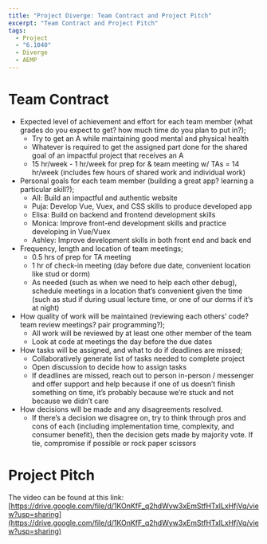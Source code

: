 ```yaml
---
title: "Project Diverge: Team Contract and Project Pitch"
excerpt: "Team Contract and Project Pitch"
tags:
  - Project
  - "6.1040"
  - Diverge
  - AEMP
---
```


# Team Contract

- Expected level of achievement and effort for each team member (what grades do you expect to get? how much time do you plan to put in?);
  - Try to get an A while maintaining good mental and physical health
  - Whatever is required to get the assigned part done for the shared goal of an impactful project that receives an A
  - 15 hr/week - 1 hr/week for prep for & team meeting w/ TAs = 14 hr/week (includes few hours of shared work and individual work)
- Personal goals for each team member (building a great app? learning a particular skill?);
  - All: Build an impactful and authentic website
  - Puja: Develop Vue, Vuex, and CSS skills to produce developed app
  - Elisa: Build on backend and frontend development skills
  - Monica: Improve front-end development skills and practice developing in Vue/Vuex
  - Ashley: Improve development skills in both front end and back end
- Frequency, length and location of team meetings;
  - 0.5 hrs of prep for TA meeting
  - 1 hr of check-in meeting (day before due date, convenient location like stud or dorm)
  - As needed (such as when we need to help each other debug), schedule meetings in a location that’s convenient given the time (such as stud if during usual lecture time, or one of our dorms if it’s at night)
- How quality of work will be maintained (reviewing each others’ code? team review meetings? pair programming?);
  - All work will be reviewed by at least one other member of the team
  - Look at code at meetings the day before the due dates
- How tasks will be assigned, and what to do if deadlines are missed;
  - Collaboratively generate list of tasks needed to complete project
  - Open discussion to decide how to assign tasks
  - If deadlines are missed, reach out to person in-person / messenger and offer support and help because if one of us doesn’t finish something on time, it’s probably because we’re stuck and not because we didn’t care
- How decisions will be made and any disagreements resolved.
  - If there’s a decision we disagree on, try to think through pros and cons of each (including implementation time, complexity, and consumer benefit), then the decision gets made by majority vote. If tie, compromise if possible or rock paper scissors


# Project Pitch

The video can be found at this link:
[https://drive.google.com/file/d/1KOnKfF_q2hdWyw3xEmStfHTxlLxHfjVq/view?usp=sharing](https://drive.google.com/file/d/1KOnKfF_q2hdWyw3xEmStfHTxlLxHfjVq/view?usp=sharing)
